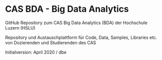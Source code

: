 # CAS BDA - Big Data  Analytics 
GitHub Repository zum CAS Big Data Analytics (BDA) der Hochschule Luzern (HSLU)

Repository und Austauschplattform für Code, Data, Samples, Libraries etc. von Dozierenden und Studierenden des CAS

Initialversion: April 2020 / dbe
